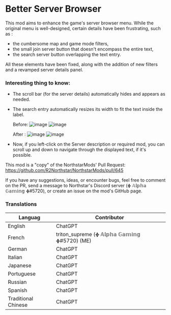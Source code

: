 # Better Server Browser
This mod aims to enhance the game's server browser menu. While the original menu is well-designed, certain details have been frustrating, such as :
- the cumbersome map and game mode filters, 
- the small join server button that doesn't encompass the entire text,
- the search server button overlapping the text entry. 

All these elements have been fixed, along with the addition of new filters and a revamped server details panel.

### Interesting thing to know:
- The scroll bar (for the server details) automatically hides and appears as needed.
- The search entry automatically resizes its width to fit the text inside the label.
  
  Before:
![image](https://github.com/R2Northstar/NorthstarMods/assets/69048433/531229c9-a08a-4a59-b835-240fb1ede312)
![image](https://github.com/R2Northstar/NorthstarMods/assets/69048433/af17e35b-9165-428f-b651-1ef75dcc16b3)
  
  After :
![image](https://github.com/R2Northstar/NorthstarMods/assets/69048433/044ee79e-72d1-4e38-8325-919044896f7d)
![image](https://github.com/R2Northstar/NorthstarMods/assets/69048433/faa7d470-ba66-4089-a4e6-9a5b8638a025)
- Now, if you left-click on the Server description or required mod, you can scroll up and down to navigate through the displayed text, if it's possible.

This mod is a "copy" of the NorthstarMods' Pull Request: https://github.com/R2Northstar/NorthstarMods/pull/645

If you have any suggestions, ideas, or encounter bugs, feel free to comment on the PR, send a message to Northstar's Discord server (ᚖ 𝔸𝕝𝕡𝕙𝕒 𝔾𝕒𝕞𝕚𝕟𝕘 ᚖ#5720), or create an issue on the mod's GitHub page.

### Translations
| Languag | Contributor |
| ------- | ----------- |
| English | ChatGPT |
| French | triton_supreme (ᚖ 𝔸𝕝𝕡𝕙𝕒 𝔾𝕒𝕞𝕚𝕟𝕘 ᚖ#5720) (ME) |
| German | ChatGPT |
| Italian | ChatGPT |
| Japanese | ChatGPT |
| Portuguese| ChatGPT |
| Russian | ChatGPT |
| Spanish | ChatGPT |
| Traditional Chinese | ChatGPT |
